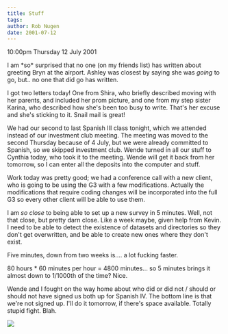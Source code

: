 ```yaml
---
title: Stuff
tags: 
author: Rob Nugen
date: 2001-07-12
---
```


<p class=date>10:00pm Thursday 12 July 2001</p>

<p>I am *so* surprised that no one (on my friends
list) has written about greeting Bryn at the airport. 
Ashley was closest by saying she was <em>going</em> to
go, but.. no one that did go has written.</p>

<p>I got two letters today!  One from Shira, who
briefly described moving with her parents, and
included her prom picture, and one from my step sister
Karina, who described how she's been too busy to
write.  That's her excuse and she's sticking to it. 
Snail mail is great!</p>

<p>We had our second to last Spanish III class
tonight, which we attended instead of our investment
club meeting.  The meeting was moved to the second
Thursday because of 4 July, but we were already
committed to Spanish, so we skipped investment club. 
Wende turned in all our stuff to Cynthia today, who
took it to the meeting.  Wende will get it back from
her tomorrow, so I can enter all the deposits into the
computer and stuff.</p>

<p>Work today was pretty good; we had a conference
call with a new client, who is going to be using the
G3 with a few modifications.  Actually the
modifications that require coding changes will be
incorporated into the full G3 so every other client
will be able to use them.</p>

<p>I am <em>so close</em> to being able to set up a
new survey in 5 minutes.  Well, not that close, but
pretty darn close.  Like a week maybe, given help from
Kevin.  I need to be able to detect the existence of
datasets and directories so they don't get
overwritten, and be able to create new ones where they
don't exist.</p>

<p>Five minutes, down from two weeks is.... a lot
fucking faster.</p>

<p>80 hours * 60 minutes per hour = 4800 minutes... so
5 minutes brings it almost down to 1/1000th of the
time?  Nice.</p>

<p>Wende and I fought on the way home about who did or
did not / should or should not have signed us both up
for Spanish IV.  The bottom line is that we're not
signed up.  I'll do it tomorrow, if there's space
available.  Totally stupid fight.  Blah.</p>

<p><img src="/images/rob/wL-ROB.gif"/></p>

